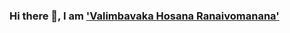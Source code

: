 ### Hi there 👋, I am ['Valimbavaka Hosana Ranaivomanana'](https://sites.google.com/aims.ac.za/hosana)

<!--
**ValimbavakaHosanaRanaivomanana/ValimbavakaHosanaRanaivomanana** is a ✨ _special_ ✨ repository because its `README.md` (this file) appears on your GitHub profile.

Here are some ideas to get you started:


- 🔭 I’m currently working on ...
- 🌱 I’m currently learning ...
- 👯 I’m looking to collaborate on ...
- 🤔 I’m looking for help with ...
- 💬 Ask me about ...
- 📫 How to reach me: ...
- 😄 Pronouns: ...
- ⚡ Fun fact: ...
-->
